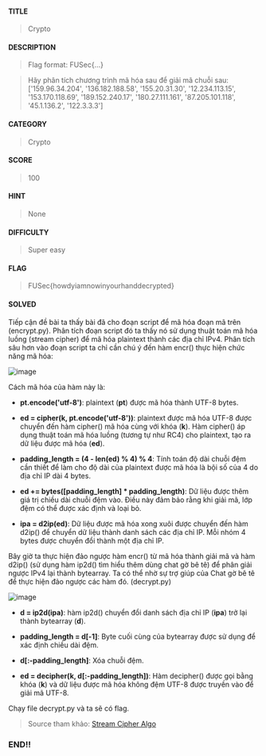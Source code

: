 #### TITLE
>Crypto
#### DESCRIPTION
>Flag format: FUSec{...}

>Hãy phân tích chương trình mã hóa sau để giải mã chuỗi sau: ['159.96.34.204', '136.182.188.58', '155.20.31.30', '12.234.113.15', '153.170.118.69', '189.152.240.17', '180.27.111.161', '87.205.101.118', '45.1.136.2', '122.3.3.3']
#### CATEGORY
>Crypto
#### SCORE
>100
#### HINT
>None
#### DIFFICULTY
>Super easy
#### FLAG
>FUSec{howdyiamnowinyourhanddecrypted}
#### SOLVED
Tiếp cận đề bài ta thấy bài đã cho đoạn script để mã hóa đoạn mã trên (encrypt.py). Phân tích đoạn script đó ta thấy nó sử dụng thuật toán mã hóa luồng (stream cipher) để mã hóa plaintext thành các địa chỉ IPv4. Phân tích sâu hơn vào đoạn script ta chỉ cần chú ý đến hàm encr() thực hiện chức năng mã hóa:

![image](https://github.com/u53r007/2024/assets/165979681/b54dbc76-e573-458f-870b-14557b464098)

Cách mã hóa của hàm này là:

+ __pt.encode('utf-8')__:  plaintext (__pt__) được mã hóa thành UTF-8 bytes.

+ __ed = cipher(k, pt.encode('utf-8'))__: plaintext được mã hóa UTF-8 được chuyển đến hàm cipher() mã hóa cùng với khóa (__k__). Hàm cipher() áp dụng thuật toán mã hóa luồng (tương tự như RC4) cho plaintext, tạo ra dữ liệu được mã hóa (__ed__).

+ __padding_length = (4 - len(ed) % 4) % 4__: Tính toán độ dài chuỗi đệm cần thiết để làm cho độ dài của plaintext được mã hóa là bội số của 4 do địa chỉ IP dài 4 bytes.

+ __ed += bytes([padding_length] * padding_length)__: Dữ liệu được thêm giá trị chiều dài chuỗi đệm vào. Điều này đảm bảo rằng khi giải mã, lớp đệm có thể được xác định và loại bỏ.

+ __ipa = d2ip(ed)__: Dữ liệu được mã hóa xong xuôi được chuyển đến hàm d2ip() để chuyển dữ liệu thành danh sách các địa chỉ IP. Mỗi nhóm 4 bytes được chuyển đổi thành một địa chỉ IP.

Bây giờ ta thực hiện đảo ngược hàm encr() từ mã hóa thành giải mã và hàm d2ip() (sử dụng hàm ip2d() tìm hiểu thêm dùng chat gờ bê tê) để phân giải ngược IPv4 lại thành bytearray. Ta có thể nhờ sự trợ giúp của Chat gờ bê tê để thực hiện đảo ngược các hàm đó. (decrypt.py)

![image](https://github.com/u53r007/2024/assets/165979681/15a711fd-7f76-4b62-81fd-d3f7423bd070)

+ __d = ip2d(ipa)__: hàm ip2d() chuyển đổi danh sách địa chỉ IP (__ipa__) trở lại thành bytearray (__d__).

+ __padding_length = d[-1]__: Byte cuối cùng của bytearray được sử dụng để xác định chiều dài đệm.

+ __d[:-padding_length]__: Xóa chuỗi đệm.

+ __ed = decipher(k, d[:-padding_length])__:  Hàm decipher() được gọi bằng khóa (__k__) và dữ liệu được mã hóa không đệm UTF-8 được truyền vào để giải mã UTF-8.

Chạy file decrypt.py và ta sẽ có flag.

> Source tham khảo: [Stream Cipher Algo](https://www.geeksforgeeks.org/stream-ciphers/)

### END!!
